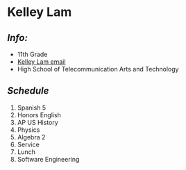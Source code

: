 # **Kelley Lam**

## _Info:_
* 11th Grade
* [Kelley Lam email](kelleyl9631@hstat.org) 
* High School of Telecommunication Arts and Technology

## _Schedule_
1. Spanish 5
2. Honors English
3. AP US History
4. Physics
5. Algebra 2
6. Service
7. Lunch
8. Software Engineering